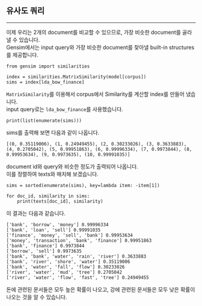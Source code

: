 ## 유사도 쿼리
---

이제 우리는 2개의 document를 비교할 수 있으므로, 가장 비슷한 document를 골라낼 수 있습니다.   
Gensim에서는 input query와 가장 비슷한 document를 찾아낼 built-in structures를 제공합니다.   

```
from gensim import similarities

index = similarities.MatrixSimilarity(model[corpus])
sims = index[lda_bow_finance]
```

`MatrixSimilarity`를 이용해서 corpus에서 Similarity를 계산할 index를 만들어 냈습니다.   
input query로는 `lda_bow_finance`를 사용했습니다.   

```
print(list(enumerate(sims)))
```

sims를 출력해 보면 다음과 같이 나옵니다.   

```
[(0, 0.35119006), (1, 0.24949455), (2, 0.30233026), (3, 0.3633883), (4, 0.2705042), (5, 0.99951863), (6, 0.99996334), (7, 0.9973844), (8, 0.99953634), (9, 0.9973635), (10, 0.99991035)]
```

document id와 query와 비슷한 정도가 출력되어 나옵니다.   
이를 정렬하여 texts와 매치해 보겠습니다.   

```
sims = sorted(enumerate(sims), key=lambda item: -item[1])

for doc_id, similarity in sims:
    print(texts[doc_id], similarity)
```

이 결과는 다음과 같습니다.   

```
['bank', 'borrow', 'money'] 0.99996334
['bank', 'loan', 'sell'] 0.99991035
['finance', 'money', 'sell', 'bank'] 0.99953634
['money', 'transaction', 'bank', 'finance'] 0.99951863
['bank', 'finance'] 0.9973844
['borrow', 'sell'] 0.9973635
['bank', 'bank', 'water', 'rain', 'river'] 0.3633883
['bank', 'river', 'shore', 'water'] 0.35119006
['bank', 'water', 'fall', 'flow'] 0.30233026
['river', 'water', 'mud', 'tree'] 0.2705042
['river', 'water', 'flow', 'fast', 'tree'] 0.24949455
```

돈에 관련된 문서들은 모두 높은 확률이 나오고, 강에 관련된 문서들은 모두 낮은 확률이 나오는 것을 알 수 있습니다.   